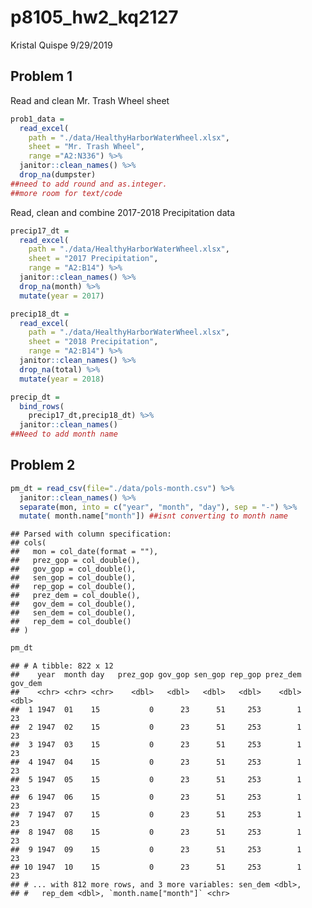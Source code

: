 p8105\_hw2\_kq2127
================
Kristal Quispe
9/29/2019

## Problem 1

Read and clean Mr. Trash Wheel sheet

``` r
prob1_data = 
  read_excel(
    path = "./data/HealthyHarborWaterWheel.xlsx",
    sheet = "Mr. Trash Wheel",
    range ="A2:N336") %>% 
  janitor::clean_names() %>% 
  drop_na(dumpster)
##need to add round and as.integer.
##more room for text/code
```

Read, clean and combine 2017-2018 Precipitation data

``` r
precip17_dt = 
  read_excel(
    path = "./data/HealthyHarborWaterWheel.xlsx",
    sheet = "2017 Precipitation",
    range = "A2:B14") %>% 
  janitor::clean_names() %>% 
  drop_na(month) %>% 
  mutate(year = 2017)

precip18_dt = 
  read_excel(
    path = "./data/HealthyHarborWaterWheel.xlsx",
    sheet = "2018 Precipitation",
    range = "A2:B14") %>% 
  janitor::clean_names() %>% 
  drop_na(total) %>% 
  mutate(year = 2018)

precip_dt =
  bind_rows(
    precip17_dt,precip18_dt) %>%
  janitor::clean_names()
##Need to add month name
```

## Problem 2

``` r
pm_dt = read_csv(file="./data/pols-month.csv") %>% 
  janitor::clean_names() %>% 
  separate(mon, into = c("year", "month", "day"), sep = "-") %>% 
  mutate( month.name["month"]) ##isnt converting to month name
```

    ## Parsed with column specification:
    ## cols(
    ##   mon = col_date(format = ""),
    ##   prez_gop = col_double(),
    ##   gov_gop = col_double(),
    ##   sen_gop = col_double(),
    ##   rep_gop = col_double(),
    ##   prez_dem = col_double(),
    ##   gov_dem = col_double(),
    ##   sen_dem = col_double(),
    ##   rep_dem = col_double()
    ## )

``` r
pm_dt
```

    ## # A tibble: 822 x 12
    ##    year  month day   prez_gop gov_gop sen_gop rep_gop prez_dem gov_dem
    ##    <chr> <chr> <chr>    <dbl>   <dbl>   <dbl>   <dbl>    <dbl>   <dbl>
    ##  1 1947  01    15           0      23      51     253        1      23
    ##  2 1947  02    15           0      23      51     253        1      23
    ##  3 1947  03    15           0      23      51     253        1      23
    ##  4 1947  04    15           0      23      51     253        1      23
    ##  5 1947  05    15           0      23      51     253        1      23
    ##  6 1947  06    15           0      23      51     253        1      23
    ##  7 1947  07    15           0      23      51     253        1      23
    ##  8 1947  08    15           0      23      51     253        1      23
    ##  9 1947  09    15           0      23      51     253        1      23
    ## 10 1947  10    15           0      23      51     253        1      23
    ## # ... with 812 more rows, and 3 more variables: sen_dem <dbl>,
    ## #   rep_dem <dbl>, `month.name["month"]` <chr>
